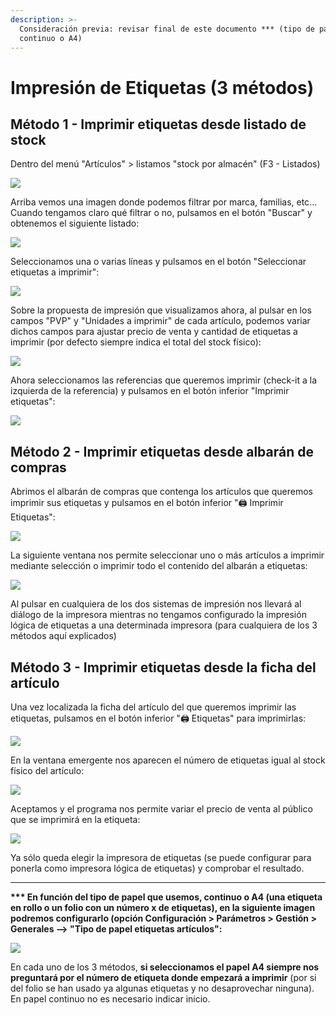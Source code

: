 ```yaml
---
description: >-
  Consideración previa: revisar final de este documento *** (tipo de papel -
  continuo o A4)
---
```


# Impresión de Etiquetas \(3 métodos\)

## Método 1 - Imprimir etiquetas desde listado de stock

Dentro del menú  "Artículos" &gt; listamos "stock por almacén" \(F3 - Listados\)

![](../.gitbook/assets/image%20%28211%29.png)

Arriba vemos una imagen donde podemos filtrar por marca, familias, etc... Cuando tengamos claro qué filtrar o no, pulsamos en el botón "Buscar" y obtenemos el siguiente listado: 

![](../.gitbook/assets/image%20%28158%29.png)

Seleccionamos una o varias líneas y pulsamos en el botón "Seleccionar etiquetas a imprimir":

![](../.gitbook/assets/image%20%28328%29.png)

Sobre la propuesta de impresión que visualizamos ahora, al pulsar en los campos "PVP" y "Unidades a imprimir" de cada artículo, podemos variar dichos campos para ajustar precio de venta y cantidad de etiquetas a imprimir \(por defecto siempre indica el total del stock físico\):

![](../.gitbook/assets/image%20%28291%29.png)

Ahora seleccionamos las referencias que queremos imprimir \(check-it a la izquierda de la referencia\) y pulsamos en el botón inferior "Imprimir etiquetas":

![](../.gitbook/assets/image%20%2863%29.png)

## Método 2 - Imprimir etiquetas desde albarán de compras

Abrimos el albarán de compras que contenga los artículos que queremos imprimir sus etiquetas y pulsamos en el botón inferior "🖨 Imprimir Etiquetas":

![](../.gitbook/assets/image%20%2832%29.png)

La siguiente ventana nos permite seleccionar uno o más artículos a imprimir mediante selección o imprimir todo el contenido del albarán a etiquetas:

![](../.gitbook/assets/image%20%28253%29.png)

Al pulsar en cualquiera de los dos sistemas de impresión nos llevará al diálogo de la impresora mientras no tengamos configurado la impresión lógica de etiquetas a una determinada impresora \(para cualquiera de los 3 métodos aquí explicados\)

## Método 3 - Imprimir etiquetas desde la ficha del artículo

Una vez localizada la ficha del artículo del que queremos imprimir las etiquetas, pulsamos en el botón inferior "🖨 Etiquetas" para imprimirlas:

![](../.gitbook/assets/image%20%2879%29.png)

En la ventana emergente nos aparecen el número de etiquetas igual al stock físico del artículo:

![](../.gitbook/assets/image%20%28277%29.png)

Aceptamos y el programa nos permite variar el precio de venta al público que se imprimirá en la etiqueta:

![](../.gitbook/assets/image%20%28146%29.png)

Ya sólo queda elegir la impresora de etiquetas \(se puede configurar para ponerla como impresora lógica de etiquetas\) y comprobar el resultado.

-------------------------------------------------------------------------------------------------------------------------------------------------------------------------

**\*\*\* En función del tipo de papel que usemos, continuo o A4 \(una etiqueta en rollo o un folio con un número x de etiquetas\), en la siguiente imagen podremos configurarlo \(opción Configuración &gt; Parámetros &gt; Gestión &gt; Generales --&gt; "Tipo de papel etiquetas artículos":**

![](../.gitbook/assets/image%20%28219%29.png)

En cada uno de los 3 métodos, **si seleccionamos el papel A4 siempre nos preguntará por el número de etiqueta donde empezará a imprimir** \(por si del folio se han usado ya algunas etiquetas y no desaprovechar ninguna\). En papel continuo no es necesario indicar inicio.

